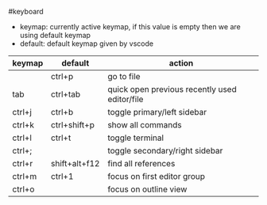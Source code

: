 #keyboard 

- keymap: currently active keymap, if this value is empty then we are using default keymap
- default: default keymap given by vscode

| keymap | default       | action                                        |
| ------ | ------------- | --------------------------------------------- |
|        | ctrl+p        | go to file                                    |
| tab    | ctrl+tab      | quick open previous recently used editor/file |
| ctrl+j | ctrl+b        | toggle primary/left sidebar                   |
| ctrl+k | ctrl+shift+p  | show all commands                             |
| ctrl+l | ctrl+t        | toggle terminal                               |
| ctrl+; |               | toggle secondary/right sidebar                |
| ctrl+r | shift+alt+f12 | find all references                           |
| ctrl+m | ctrl+1        | focus on first editor group                   |
| ctrl+o |               | focus on outline view                         |

